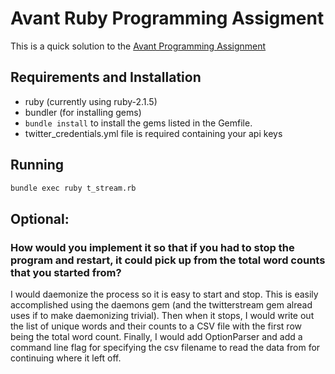 # Avant Ruby Programming Assigment

This is a quick solution to the [Avant Programming Assignment](https://github.com/avantcredit/programming_challenges/blob/master/twitter_test)

## Requirements and Installation
* ruby (currently using ruby-2.1.5)
* bundler (for installing gems)
* `bundle install` to install the gems listed in the Gemfile.
* twitter_credentials.yml file is required containing your api keys

## Running
```bash
bundle exec ruby t_stream.rb
```

## Optional:
### How would you implement it so that if you had to stop the program and restart, it could pick up from the total word counts that you started from?

I would daemonize the process so it is easy to start and stop. This is easily accomplished using the daemons gem (and the twitterstream gem alread uses if to make daemonizing trivial). Then when it stops, I would write out the list of unique words and their counts to a CSV file with the first row being the total word count. Finally, I would add OptionParser and add a command line flag for specifying the csv filename to read the data from for continuing where it left off.